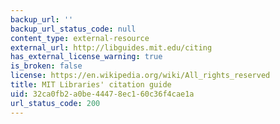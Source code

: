 ```yaml
---
backup_url: ''
backup_url_status_code: null
content_type: external-resource
external_url: http://libguides.mit.edu/citing
has_external_license_warning: true
is_broken: false
license: https://en.wikipedia.org/wiki/All_rights_reserved
title: MIT Libraries' citation guide
uid: 32ca0fb2-a0be-4447-8ec1-60c36f4cae1a
url_status_code: 200
---
```

